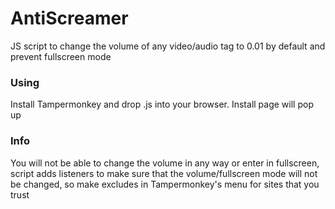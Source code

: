 # AntiScreamer
JS script to change the volume of any video/audio tag to 0.01 by default and prevent fullscreen mode
### Using
Install Tampermonkey and drop .js into your browser. Install page will pop up
### Info
You will not be able to change the volume in any way or enter in fullscreen, script adds listeners to make sure that the volume/fullscreen mode will not be changed, so make excludes in Tampermonkey's menu for sites that you trust
